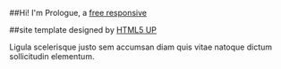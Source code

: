 
##Hi! I'm Prologue, a [free responsive ](http://html5up.net/license)

##site template designed by [HTML5 UP](http://html5up.net)

Ligula scelerisque justo sem accumsan diam quis vitae natoque dictum sollicitudin elementum.
